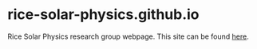 # rice-solar-physics.github.io
Rice Solar Physics research group webpage. This site can be found [here](http://rice-solar-physics.github.io).
